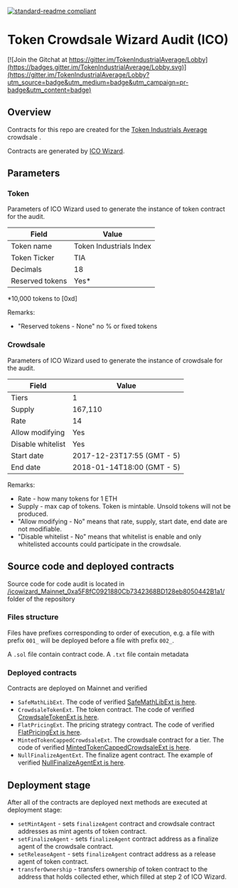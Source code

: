 [![standard-readme compliant](https://img.shields.io/badge/readme%20style-standard-brightgreen.svg?style=flat-square)](https://github.com/RichardLitt/standard-readme)

# Token Crowdsale Wizard Audit (ICO)

[![Join the Gitchat at https://gitter.im/TokenIndustrialAverage/Lobby](https://badges.gitter.im/TokenIndustrialAverage/Lobby.svg)](https://gitter.im/TokenIndustrialAverage/Lobby?utm_source=badge&utm_medium=badge&utm_campaign=pr-badge&utm_content=badge)


## Overview

Contracts for this repo are created for the [Token Industrials Average](http://tokenindustrialaverage.com) crowdsale .

Contracts are generated by [ICO Wizard](https://github.com/poanetwork/ico-wizard).

## Parameters

### Token

Parameters of ICO Wizard used to generate the instance of token contract for the audit.

| Field           | Value                    |
|-----------------|--------------------------|
| Token name      | Token Industrials Index  |
| Token Ticker    | TIA                      |
| Decimals        | 18                       |
| Reserved tokens | Yes*                     |

*10,000 tokens to [0xd]

Remarks:
- "Reserved tokens - None" no % or fixed tokens 

### Crowdsale

Parameters of ICO Wizard used to generate the instance of crowdsale for the audit.

| Field              	| Value                      	|
|--------------------	|---------------------------	|
| Tiers              	| 1                         	|
| Supply             	| 167,110                	    |
| Rate               	| 14                      	  |
| Allow modifying    	| Yes                        	|
| Disable whitelist  	| Yes                        	|
| Start date         	| 2017-12-23T17:55 (GMT - 5)  |
| End date           	| 2018-01-14T18:00 (GMT - 5)	|

Remarks:

- Rate - how many tokens for 1 ETH
- Supply - max cap of tokens. Token is mintable. Unsold tokens will not be produced.
- "Allow modifying - No" means that rate, supply, start date, end date are not modifiable.
- "Disable whitelist - No" means that whitelist is enable and only whitelisted accounts could participate in the crowdsale.

## Source code and deployed contracts

Source code for code audit is located in [/icowizard_Mainnet_0xa5F8fC0921880Cb7342368BD128eb8050442B1a1/](/icowizard_Mainnet_0xa5F8fC0921880Cb7342368BD128eb8050442B1a1) folder of the repository

###  Files structure

Files have prefixes corresponding to order of execution, e.g. a file with prefix `001_` will be deployed before a file with prefix `002_`.

A `.sol` file contain contract code.
A `.txt` file contain metadata

### Deployed contracts
Contracts are deployed on Mainnet and verified 
- `SafeMathLibExt`. The code of verified [SafeMathLibExt is here](https://etherscan.io/address/0xcdcd0638664657Ed3B031A75e00E02e47057e226#code).
- `CrowdsaleTokenExt`. The token contract. The code of verified [CrowdsaleTokenExt is here](https://etherscan.io/address/0xa5F8fC0921880Cb7342368BD128eb8050442B1a1#code).
- `FlatPricingExt`. The pricing strategy contract. The code of verified [FlatPricingExt is here](https://etherscan.io/address/0x6692D5dD701b9373933730d4e4f3b498DB7F7C32#code).
- `MintedTokenCappedCrowdsaleExt`. The crowdsale contract for a tier. The code of verified [MintedTokenCappedCrowdsaleExt is here](https://etherscan.io/address/0x3D5fb1E9d2F15D9ae5d7f4af4825FDEf03dE9685#code).
- `NullFinalizeAgentExt`. The finalize agent contract. The example of verified [NullFinalizeAgentExt is here](https://etherscan.io/address/0x766e51c940B9656E34b91041ca8aFa00B7E9ED71#code).

## Deployment stage

After all of the contracts are deployed next methods are executed at deployment stage:
- `setMintAgent` - sets `finalizeAgent` contract and crowdsale contract addresses as mint agents of token contract.
- `setFinalizeAgent` - sets `finalizeAgent` contract address as a finalize agent of the crowdsale contract.
- `setReleaseAgent` - sets `finalizeAgent` contract address as a release agent of token contract.
- `transferOwnership` - transfers ownership of token contract to the address that holds collected ether, which filled at step 2 of ICO Wizard.
